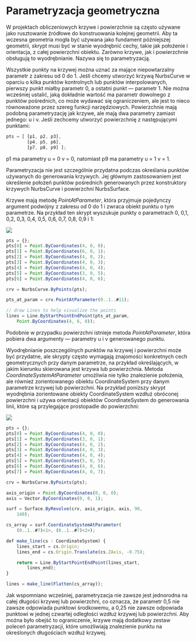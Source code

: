 # Parametryzacja geometryczna

W projektach obliczeniowych krzywe i powierzchnie są często używane jako rusztowanie źródłowe do konstruowania kolejnej geometrii. Aby ta wczesna geometria mogła być używana jako fundament późniejszej geometrii, skrypt musi być w stanie wyodrębnić cechy, takie jak położenie i orientacja, z całej powierzchni obiektu. Zarówno krzywe, jak i powierzchnie obsługują to wyodrębnianie. Nazywa się to parametryzacją.

Wszystkie punkty na krzywej można uznać za mające niepowtarzalny parametr z zakresu od 0 do 1. Jeśli chcemy utworzyć krzywą NurbsCurve w oparciu o kilka punktów kontrolnych lub punktów interpolowanych, pierwszy punkt miałby parametr 0, a ostatni punkt — parametr 1. Nie można wcześniej ustalić, jaką dokładnie wartość ma parametr dowolnego z punktów pośrednich, co może wydawać się ograniczeniem, ale jest to nieco równoważone przez szereg funkcji narzędziowych. Powierzchnie mają podobną parametryzację jak krzywe, ale mają dwa parametry zamiast jednego: u i v. Jeśli zechcemy utworzyć powierzchnię z następującymi punktami:

```js
pts = [ [p1, p2, p3],
        [p4, p5, p6],
        [p7, p8, p9] ];
```

p1 ma parametry u = 0 v = 0, natomiast p9 ma parametry u = 1 v = 1.

Parametryzacja nie jest szczególnie przydatna podczas określania punktów używanych do generowania krzywych. Jej głównym zastosowaniem jest określenie położeń punktów pośrednich generowanych przez konstruktory krzywych NurbsCurve i powierzchni NurbsSurface.

Krzywe mają metodę _PointAtParameter_, która przyjmuje pojedynczy argument podwójny z zakresu od 0 do 1 i zwraca obiekt punktu o tym parametrze. Na przykład ten skrypt wyszukuje punkty o parametrach 0, 0,1, 0,2, 0,3, 0,4, 0,5, 0,6, 0,7, 0,8, 0,9 i 1:

![](../images/8-2/7/GeometricParameterization\_01.png)

```js
pts = {};
pts[0] = Point.ByCoordinates(4, 0, 0);
pts[1] = Point.ByCoordinates(6, 0, 1);
pts[2] = Point.ByCoordinates(4, 0, 2);
pts[3] = Point.ByCoordinates(4, 0, 3);
pts[4] = Point.ByCoordinates(4, 0, 4);
pts[5] = Point.ByCoordinates(3, 0, 5);
pts[6] = Point.ByCoordinates(4, 0, 6);

crv = NurbsCurve.ByPoints(pts);

pts_at_param = crv.PointAtParameter(0..1..#11);

// draw Lines to help visualize the points
lines = Line.ByStartPointEndPoint(pts_at_param,
    Point.ByCoordinates(4, 6, 0));
```

Podobnie w przypadku powierzchni istnieje metoda _PointAtParameter_, która pobiera dwa argumenty — parametry u i v generowanego punktu.

Wyodrębnianie poszczególnych punktów na krzywej i powierzchni może być przydatne, ale skrypty często wymagają znajomości konkretnych cech geometrycznych przy danym parametrze, na przykład określających, w jakim kierunku skierowana jest krzywa lub powierzchnia. Metoda _CoordinateSystemAtParameter_ umożliwia nie tylko znalezienie położenia, ale również zorientowanego obiektu CoordinateSystem przy danym parametrze krzywej lub powierzchni. Na przykład poniższy skrypt wyodrębnia zorientowane obiekty CoordinateSystem wzdłuż obróconej powierzchni i używa orientacji obiektów CoordinateSystem do generowania linii, które są przylegające prostopadle do powierzchni:

![](../images/8-2/7/GeometricParameterization\_02.png)

```js
pts = {};
pts[0] = Point.ByCoordinates(4, 0, 0);
pts[1] = Point.ByCoordinates(3, 0, 1);
pts[2] = Point.ByCoordinates(4, 0, 2);
pts[3] = Point.ByCoordinates(4, 0, 3);
pts[4] = Point.ByCoordinates(4, 0, 4);
pts[5] = Point.ByCoordinates(5, 0, 5);
pts[6] = Point.ByCoordinates(4, 0, 6);
pts[7] = Point.ByCoordinates(4, 0, 7);

crv = NurbsCurve.ByPoints(pts);

axis_origin = Point.ByCoordinates(0, 0, 0);
axis = Vector.ByCoordinates(0, 0, 1);

surf = Surface.ByRevolve(crv, axis_origin, axis, 90,
    140);

cs_array = surf.CoordinateSystemAtParameter(
    (0..1..#7)<1>, (0..1..#7)<2>);

def make_line(cs : CoordinateSystem) {
	lines_start = cs.Origin;
    lines_end = cs.Origin.Translate(cs.ZAxis, -0.75);

    return = Line.ByStartPointEndPoint(lines_start,
        lines_end);
}

lines = make_line(Flatten(cs_array));
```

Jak wspomniano wcześniej, parametryzacja nie zawsze jest jednorodna na całej długości krzywej lub powierzchni, co oznacza, że parametr 0,5 nie zawsze odpowiada punktowi środkowemu, a 0,25 nie zawsze odpowiada punktowi w jednej czwartej odległości wzdłuż krzywej lub powierzchni. Aby można było obejść to ograniczenie, krzywe mają dodatkowy zestaw poleceń parametryzacji, które umożliwiają znalezienie punktu na określonych długościach wzdłuż krzywej.
